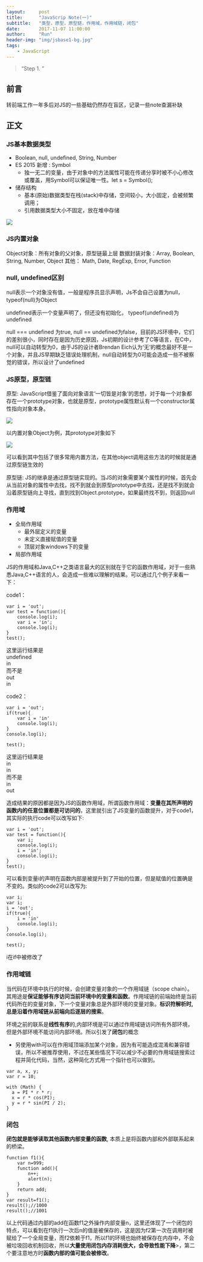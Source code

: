 ```yaml
---
layout:     post
title:      "JavaScrip Note(一)"
subtitle:   "类型，原型，原型链，作用域，作用域链，闭包"
date:       2017-11-07 11:00:00
author:     "Run"
header-img: "img/jsbase1-bg.jpg"
tags:
    - JavaScript
---
```


> “Step 1. ”

## 前言

转前端工作一年多后对JS的一些基础仍然存在盲区，记录一些note查漏补缺

## 正文

### JS基本数据类型

* Boolean, null, undefined, String, Number
* ES 2015 新增 : Symbol
	- 独一无二的变量，由于对象中的方法属性可能在传递分享时被不小心修改或覆盖，用Symbol可以保证唯一性。let s = Symbol();
* 储存结构
	- 基本(原始)数据类型在栈(stack)中存储，空间较小，大小固定，会被频繁调用；
	- 引用数据类型大小不固定，放在堆中存储

<img src="http://lrun1124.github.io/img/jsbase/database.jpg"/>

### JS内置对象

Object对象：所有对象的父对象，原型链最上层
数据封装对象：Array, Boolean, String, Number, Object
其他： Math, Date, RegExp, Error, Function

### null, undefined区别

null表示一个对象没有值，一般是程序员显示声明，Js不会自己设置为null，typeof(null)为Object

undefined表示一个变量声明了，但还没有初始化， typeof(undefined)为undefined

null === undefined 为true, null == undefined为false，目前的JS环境中，它们的差别很小，同时存在是因为历史原因，Js初期的设计参考了C等语言，在C中，null可以自动转型为0，由于JS的设计者Brendan Eich认为‘无’的概念最好不是一个对象，并且JS早期缺乏错误处理机制，null自动转型为0可能会造成一些不被察觉的错误，所以设计了undefined

### JS原型，原型链

原型: JavaScript借鉴了面向对象语言‘一切皆是对象’的思想，对于每一个对象都存在一个prototype对象，也就是原型，prototype属性默认有一个constructor属性指向对象本身。

<img src="http://lrun1124.github.io/img/jsbase/prototype.png"/>

以内置对象Object为例，其prototype对象如下

<img src="http://lrun1124.github.io/img/jsbase/objectPrototype.png"/>

可以看到其中包括了很多常用内置方法，在其他object调用这些方法的时候就是通过原型链生效的

原型链: JS的继承是通过原型链实现的。当JS的对象需要某个属性的时候，首先会从当前对象的属性中去找，找不到就会到原型prototype中去找，还是找不到就会沿着原型链向上寻找，直到找到Object.prototype，如果最终找不到，则返回null

### 作用域
* 全局作用域
	- 最外层定义的变量
	- 未定义直接赋值的变量
	- 顶层对象windows下的变量
* 局部作用域

JS的作用域和Java,C++之类语言最大的区别就在于它的函数作用域，对于一些熟悉Java,C++语言的人，会造成一些难以理解的结果。可以通过几个例子来看一下：

code1：

```JS
var i = 'out';
var test = function(){
	console.log(i);
	var i = 'in';
	console.log(i);
}
test();
```
这里运行结果是<br />
undefined<br />
in<br />
而不是<br />
out<br />in

code2：

```JS
var i = 'out';
if(true){
	var i = 'in'
	console.log(i);
}
console.log(i);

test();
```
这里运行结果是<br />
in<br />
in<br />
而不是<br />
in<br />
out

造成结果的原因都是因为JS的函数作用域，所谓函数作用域：<strong>变量在其所声明的函数内的任意位置都是可访问的</strong>，这里就引出了JS变量的函数提升，对于code1，其实际的执行code可以改写如下:

```JS
var i = 'out';
var test = function(){
	var i;
	console.log(i);
	i = 'in';
	console.log(i);
}
test();
```

可以看到变量i的声明在函数内部是被提升到了开始的位置，但是赋值的位置确是不变的。类似的code2可以改写为:

```JS
var i;
var i; 
i = 'out';
if(true){
	i = 'in'
	console.log(i);
}
console.log(i);

test();
```
i在if中被修改了

### 作用域链

当代码在环境中执行的时候，会创建变量对象的一个作用域链（scope chain）。其用途是<strong>保证能够有序访问当前环境中的变量和函数</strong>。作用域链的前端始终是当前代码所在的变量对象，下一个变量对象总是外部环境的变量对象。<strong>标识符解析时,总是沿着作用域链从前端向后逐层的搜索</strong>。

环境之前的联系是<strong>线性有序</strong>的,内部环境是可以通过作用域链访问所有外部环境，但是外部环境不能访问内部环境。所以引发了<strong>闭包</strong>的概念

- 另使用with可以在作用域顶端添加某个对象，因为有可能造成混淆和兼容错误，所以不被推荐使用，不过在某些情况下可以减少不必要的作用域链搜索过程并简化代码，当然，这种简化方式用一个指针也可以做到。

```JS
var a, x, y;
var r = 10;

with (Math) {
  a = PI * r * r;
  x = r * cos(PI);
  y = r * sin(PI / 2);
}
```

### 闭包

<strong>闭包就是能够读取其他函数内部变量的函数</strong>, 本质上是将函数内部和外部联系起来的桥梁。

```JS
function f1(){
	var n=999;
	function add(){
		n++;
		alert(n);
	}
	return add;
}
var result=f1();
result();//1000
result();//1001
```

以上代码通过内部的add在函数f1之外操作内部变量n，这里还体现了一个闭包的特点，可以看到在f1执行一次后n的值是被保存的，这是因为f2第一次在调用时被赋给了一个全局变量，而f2依赖于f1，所以f1的环境也始终被保存在内存中，不会被垃圾回收机制回收，所以<strong>大量使用闭包内存消耗很大，会导致性能下降</strong>>，第二个要注意地方时<strong>函数内部的值可能会被修改</strong>。
